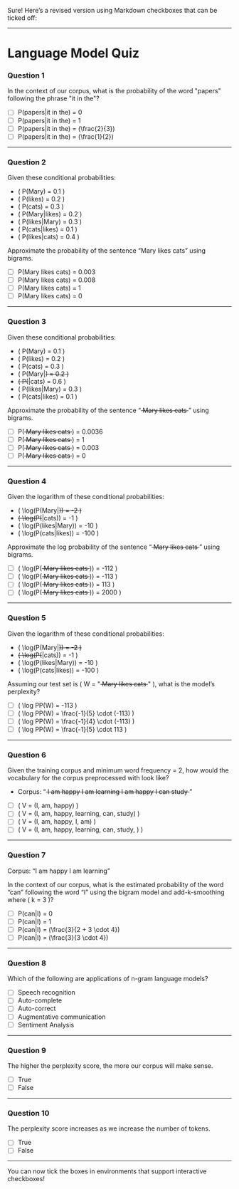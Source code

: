 Sure! Here’s a revised version using Markdown checkboxes that can be ticked off:

---

# Language Model Quiz

### Question 1
In the context of our corpus, what is the probability of the word "papers" following the phrase "it in the"?

- [ ] P(papers|it in the) = 0
- [ ] P(papers|it in the) = 1
- [ ] P(papers|it in the) = \(\frac{2}{3}\)
- [ ] P(papers|it in the) = \(\frac{1}{2}\)

---

### Question 2
Given these conditional probabilities:

- \( P(Mary) = 0.1 \)
- \( P(likes) = 0.2 \)
- \( P(cats) = 0.3 \)
- \( P(Mary|likes) = 0.2 \)
- \( P(likes|Mary) = 0.3 \)
- \( P(cats|likes) = 0.1 \)
- \( P(likes|cats) = 0.4 \)

Approximate the probability of the sentence “Mary likes cats” using bigrams.

- [ ] P(Mary likes cats) = 0.003
- [ ] P(Mary likes cats) = 0.008
- [ ] P(Mary likes cats) = 1
- [ ] P(Mary likes cats) = 0

---

### Question 3
Given these conditional probabilities:

- \( P(Mary) = 0.1 \)
- \( P(likes) = 0.2 \)
- \( P(cats) = 0.3 \)
- \( P(Mary|<s>) = 0.2 \)
- \( P(</s>|cats) = 0.6 \)
- \( P(likes|Mary) = 0.3 \)
- \( P(cats|likes) = 0.1 \)

Approximate the probability of the sentence “<s> Mary likes cats </s>” using bigrams.

- [ ] P(<s> Mary likes cats </s>) = 0.0036
- [ ] P(<s> Mary likes cats </s>) = 1
- [ ] P(<s> Mary likes cats </s>) = 0.003
- [ ] P(<s> Mary likes cats </s>) = 0

---

### Question 4
Given the logarithm of these conditional probabilities:

- \( \log(P(Mary|<s>)) = -2 \)
- \( \log(P(</s>|cats)) = -1 \)
- \( \log(P(likes|Mary)) = -10 \)
- \( \log(P(cats|likes)) = -100 \)

Approximate the log probability of the sentence “<s> Mary likes cats </s>” using bigrams.

- [ ] \( \log(P(<s> Mary likes cats </s>)) = -112 \)
- [ ] \( \log(P(<s> Mary likes cats </s>)) = -113 \)
- [ ] \( \log(P(<s> Mary likes cats </s>)) = 113 \)
- [ ] \( \log(P(<s> Mary likes cats </s>)) = 2000 \)

---

### Question 5
Given the logarithm of these conditional probabilities:

- \( \log(P(Mary|<s>)) = -2 \)
- \( \log(P(</s>|cats)) = -1 \)
- \( \log(P(likes|Mary)) = -10 \)
- \( \log(P(cats|likes)) = -100 \)

Assuming our test set is \( W = "<s> Mary likes cats </s>" \), what is the model’s perplexity?

- [ ] \( \log PP(W) = -113 \)
- [ ] \( \log PP(W) = \frac{-1}{5} \cdot (-113) \)
- [ ] \( \log PP(W) = \frac{-1}{4} \cdot (-113) \)
- [ ] \( \log PP(W) = \frac{-1}{5} \cdot 113 \)

---

### Question 6
Given the training corpus and minimum word frequency = 2, how would the vocabulary for the corpus preprocessed with <UNK> look like?

- Corpus: “<s> I am happy I am learning </s> <s> I am happy I can study </s>”

- [ ] \( V = (I, am, happy) \)
- [ ] \( V = (I, am, happy, learning, can, study) \)
- [ ] \( V = (I, am, happy, I, am) \)
- [ ] \( V = (I, am, happy, learning, can, study, <UNK>) \)

---

### Question 7
Corpus: “I am happy I am learning”

In the context of our corpus, what is the estimated probability of the word “can” following the word “I” using the bigram model and add-k-smoothing where \( k = 3 \)?

- [ ] P(can|I) = 0
- [ ] P(can|I) = 1
- [ ] P(can|I) = \(\frac{3}{2 + 3 \cdot 4}\)
- [ ] P(can|I) = \(\frac{3}{3 \cdot 4}\)

---

### Question 8
Which of the following are applications of n-gram language models?

- [ ] Speech recognition
- [ ] Auto-complete
- [ ] Auto-correct
- [ ] Augmentative communication
- [ ] Sentiment Analysis

---

### Question 9
The higher the perplexity score, the more our corpus will make sense.

- [ ] True
- [ ] False

---

### Question 10
The perplexity score increases as we increase the number of <UNK> tokens.

- [ ] True
- [ ] False

---



You can now tick the boxes in environments that support interactive checkboxes!

